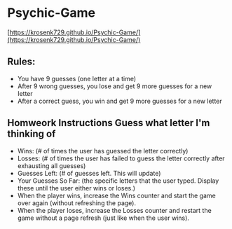 # Psychic-Game

[https://krosenk729.github.io/Psychic-Game/](https://krosenk729.github.io/Psychic-Game/)

## Rules:
* You have 9 guesses (one letter at a time)
* After 9 wrong guesses, you lose and get 9 more guesses for a new letter
* After a correct guess, you win and get 9 more guesses for a new letter

## Homweork Instructions Guess what letter I'm thinking of

* Wins: (# of times the user has guessed the letter correctly)
* Losses: (# of times the user has failed to guess the letter correctly after exhausting all guesses)
* Guesses Left: (# of guesses left. This will update)
* Your Guesses So Far: (the specific letters that the user typed. Display these until the user either wins or loses.)
* When the player wins, increase the Wins counter and start the game over again (without refreshing the page).
* When the player loses, increase the Losses counter and restart the game without a page refresh (just like when the user wins).
